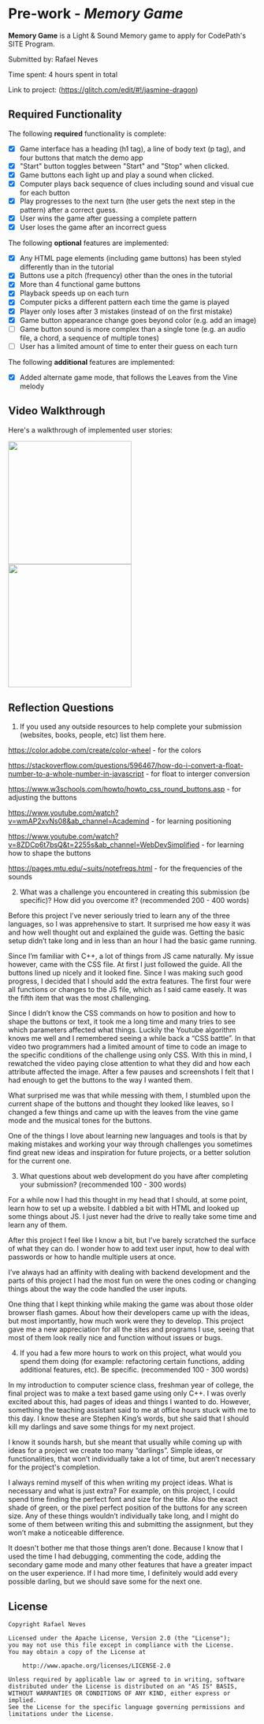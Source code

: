 # Pre-work - *Memory Game*

**Memory Game** is a Light & Sound Memory game to apply for CodePath's SITE Program. 

Submitted by: Rafael Neves

Time spent: 4 hours spent in total

Link to project: (https://glitch.com/edit/#!/jasmine-dragon)

## Required Functionality

The following **required** functionality is complete:

* [x] Game interface has a heading (h1 tag), a line of body text (p tag), and four buttons that match the demo app
* [x] "Start" button toggles between "Start" and "Stop" when clicked. 
* [x] Game buttons each light up and play a sound when clicked. 
* [x] Computer plays back sequence of clues including sound and visual cue for each button
* [x] Play progresses to the next turn (the user gets the next step in the pattern) after a correct guess. 
* [x] User wins the game after guessing a complete pattern
* [x] User loses the game after an incorrect guess

The following **optional** features are implemented:

* [x] Any HTML page elements (including game buttons) has been styled differently than in the tutorial
* [x] Buttons use a pitch (frequency) other than the ones in the tutorial
* [x] More than 4 functional game buttons
* [x] Playback speeds up on each turn
* [x] Computer picks a different pattern each time the game is played
* [x] Player only loses after 3 mistakes (instead of on the first mistake)
* [x] Game button appearance change goes beyond color (e.g. add an image)
* [ ] Game button sound is more complex than a single tone (e.g. an audio file, a chord, a sequence of multiple tones)
* [ ] User has a limited amount of time to enter their guess on each turn

The following **additional** features are implemented:

- [x] Added alternate game mode, that follows the Leaves from the Vine melody

## Video Walkthrough

Here's a walkthrough of implemented user stories:

<img src="http://g.recordit.co/tuceGqQO24.gif" width=250px><br>
<img src="http://g.recordit.co/N0TrDjs0Tq.gif" width=250px><br>


## Reflection Questions
1. If you used any outside resources to help complete your submission (websites, books, people, etc) list them here. 

https://color.adobe.com/create/color-wheel - for the colors

https://stackoverflow.com/questions/596467/how-do-i-convert-a-float-number-to-a-whole-number-in-javascript - for float to interger conversion

https://www.w3schools.com/howto/howto_css_round_buttons.asp - for adjusting the buttons

https://www.youtube.com/watch?v=wmAP2xvNs08&ab_channel=Academind - for learning positioning

https://www.youtube.com/watch?v=8ZDCp6t7bsQ&t=2255s&ab_channel=WebDevSimplified - for learning how to shape the buttons

https://pages.mtu.edu/~suits/notefreqs.html - for the frequencies of the sounds


2. What was a challenge you encountered in creating this submission (be specific)? How did you overcome it? (recommended 200 - 400 words) 

Before this project I’ve never seriously tried to learn any of the three languages, so I was apprehensive to start. It surprised me how easy it was and how well thought out and explained the guide was. Getting the basic setup didn’t take long and in less than an hour I had the basic game running.

Since I’m familiar with C++, a lot of things from JS came naturally. My issue however, came with the CSS file. At first I just followed the guide. All the buttons lined up nicely and it looked fine. Since I was making such good progress, I decided that I should add the extra features. The first four were all functions or changes to the JS file, which as I said came easely. It was the fifth item that was the most challenging.

Since I didn’t know the CSS commands on how to position and how to shape the buttons or text, it took me a long time and many tries to see which parameters affected what things. Luckily the Youtube algorithm knows me well and I remembered seeing a while back a “CSS battle”. In that video two programmers had a limited amount of time to code an image to the specific conditions of the challenge using only CSS. With this in mind, I rewatched the video paying close attention to what they did and how each attribute affected the image. After a few pauses and screenshots I felt that I had enough to get the buttons to the way I wanted them.

What surprised me was that while messing with them, I stumbled upon the current shape of the buttons and thought they looked like leaves, so I changed a few things and came up with the leaves from the vine game mode and the musical tones for the buttons.

One of the things I love about learning new languages and tools is that by making mistakes and working your way through challenges you sometimes find great new ideas and inspiration for future projects, or a better solution for the current one.  


3. What questions about web development do you have after completing your submission? (recommended 100 - 300 words) 

For a while now I had this thought in my head that I should, at some point, learn how to set up a website. I dabbled a bit with HTML and looked up some things about JS. I just never had the drive to really take some time and learn any of them.

After this project I feel like I know a bit, but I’ve barely scratched the surface of what they can do. I wonder how to add text user input, how to deal with passwords or how to handle multiple users at once.

I’ve always had an affinity with dealing with backend development and the parts of this project I had the most fun on were the ones coding or changing things about the way the code handled the user inputs.

One thing that I kept thinking while making the game was about those older browser flash games. About how their developers came up with the ideas, but most importantly, how much work were they to develop. This project gave me a new appreciation for all the sites and programs I use, seeing that most of them look really nice and function without issues or bugs.


4. If you had a few more hours to work on this project, what would you spend them doing (for example: refactoring certain functions, adding additional features, etc). Be specific. (recommended 100 - 300 words) 

In my introduction to computer science class, freshman year of college, the final project was to make a text based game using only C++. I was overly excited about this, had pages of ideas and things I wanted to do. However, something the teaching assistant said to me at office hours stuck with me to this day. I know these are Stephen King’s words, but she said that I should kill my darlings and save some things for my next project.

I know it sounds harsh, but she meant that usually while coming up with ideas for a project we create too many “darlings”. Simple ideas, or functionalities, that won’t individually take a lot of time, but aren’t necessary for the project's completion.

I always remind myself of this when writing my project ideas. What is necessary and what is just extra? For example, on this project, I could spend time finding the perfect font and size for the title. Also the exact shade of green, or the pixel perfect position of the buttons for any screen size. Any of these things wouldn’t individually take long, and I might do some of them between writing this and submitting the assignment, but they won’t make a noticeable difference.

It doesn't bother me that those things aren’t done. Because I know that I used the time I had debugging, commenting the code, adding the secondary game mode and many other features that have a greater impact on the user experience. If I had more time, I definitely would add every possible darling, but we should save some for the next one.


## License

    Copyright Rafael Neves

    Licensed under the Apache License, Version 2.0 (the "License");
    you may not use this file except in compliance with the License.
    You may obtain a copy of the License at

        http://www.apache.org/licenses/LICENSE-2.0

    Unless required by applicable law or agreed to in writing, software
    distributed under the License is distributed on an "AS IS" BASIS,
    WITHOUT WARRANTIES OR CONDITIONS OF ANY KIND, either express or implied.
    See the License for the specific language governing permissions and
    limitations under the License.
